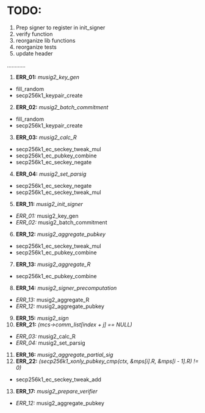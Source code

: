 # TODO:


1. Prep signer to register in init_signer
2. verify function
3. reorganize lib functions
4. reorganize tests
5. update header
 
 
............ 


1. **ERR_01:** *musig2_key_gen*
- fill_random
- secp256k1_keypair_create

2. **ERR_02:** *musig2_batch_commitment*
- fill_random
- secp256k1_keypair_create

3. **ERR_03:** *musig2_calc_R*
- secp256k1_ec_seckey_tweak_mul
- secp256k1_ec_pubkey_combine
- secp256k1_ec_seckey_negate

4. **ERR_04:** *musig2_set_parsig*
- secp256k1_ec_seckey_negate
- secp256k1_ec_seckey_tweak_mul

5. **ERR_11:** *musig2_init_signer*
- *ERR_01:* musig2_key_gen
- *ERR_02:* musig2_batch_commitment

6. **ERR_12:** *musig2_aggregate_pubkey*
- secp256k1_ec_seckey_tweak_mul
- secp256k1_ec_pubkey_combine

7. **ERR_13:** *musig2_aggregate_R*
- secp256k1_ec_pubkey_combine

8. **ERR_14:** *musig2_signer_precomputation*
- *ERR_13:* musig2_aggregate_R
- *ERR_12:* musig2_aggregate_pubkey

9. **ERR_15:** *musig2_sign*
10. **ERR_21:** *(mcs->comm_list[index + j] == NULL)*
- *ERR_03:* musig2_calc_R
- *ERR_04:* musig2_set_parsig

11. **ERR_16:** *musig2_aggregate_partial_sig*
12. **ERR_22:** *(secp256k1_xonly_pubkey_cmp(ctx, &mps[i].R, &mps[i - 1].R) != 0)*
- secp256k1_ec_seckey_tweak_add

13. **ERR_17:** *musig2_prepare_verifier*
- *ERR_12:* musig2_aggregate_pubkey











